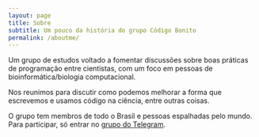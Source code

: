 ```yaml
---
layout: page
title: Sobre
subtitle: Um pouco da história do grupo Código Bonito
permalink: /aboutme/
---
```


Um grupo de estudos voltado a fomentar discussões sobre boas práticas de programação entre cientistas, com um foco em pessoas de bioinformática/biologia computacional. 

Nos reunimos para discutir como podemos melhorar a forma que escrevemos e usamos código na ciência, entre outras coisas. 

O grupo tem membros de todo o Brasil e pessoas espalhadas pelo mundo. 
Para participar, só entrar no [grupo do Telegram](https://t.me/codigobonito). 
